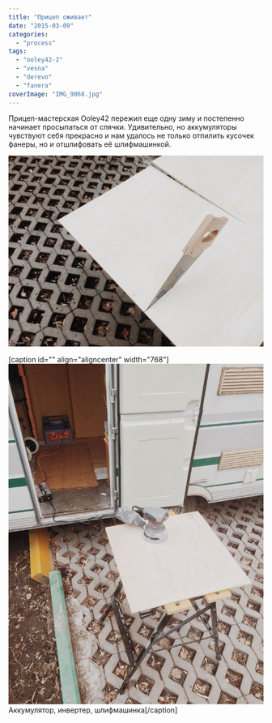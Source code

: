 ```yaml
---
title: "Прицеп оживает"
date: "2015-03-09"
categories: 
  - "process"
tags: 
  - "ooley42-2"
  - "vesna"
  - "derevo"
  - "fanera"
coverImage: "IMG_9068.jpg"
---
```


Прицеп-мастерская Ooley42 пережил еще одну зиму и постепенно начинает просыпаться от спячки. Удивительно, но аккумуляторы чувствуют себя прекрасно и нам удалось не только отпилить кусочек фанеры, но и отшлифовать её шлифмашинкой.

![](images/IMG_9067.jpg "пилим на воздухе")

\[caption id="" align="aligncenter" width="768"\]![](images/IMG_9066.jpg) Аккумулятор, инвертер, шлифмашинка\[/caption\]
